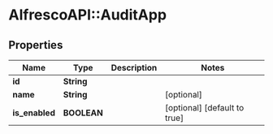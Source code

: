 # AlfrescoAPI::AuditApp

## Properties
Name | Type | Description | Notes
------------ | ------------- | ------------- | -------------
**id** | **String** |  | 
**name** | **String** |  | [optional] 
**is_enabled** | **BOOLEAN** |  | [optional] [default to true]


